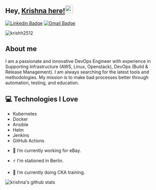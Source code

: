 
## Hey, [Krishna here!](https://www.youtube.com/channel/UCietjxpksncMdOUkycv5nqA)<img src="https://media.giphy.com/media/hvRJCLFzcasrR4ia7z/giphy.gif" width="25px">
                              





[![Linkedin Badge](https://img.shields.io/badge/-krishnapemmasani-blue?style=flat-square&logo=Linkedin&logoColor=white&link=https://www.linkedin.com/in/krishnapemmasani/)](https://www.linkedin.com/in/krishnapemmasani/) [![Gmail Badge](https://img.shields.io/badge/-krishh9001@@gmail.com-c14438?style=flat-square&logo=Gmail&logoColor=white&link=mailto:krishh9001@gmail.com)](mailto:krishh9001@gmail.com) <p align="left"> <img src="https://komarev.com/ghpvc/?username=krishh2512" alt="krishh2512" /> </p>

 ## About me

I am a passionate and innovative DevOps Engineer with experience in Supporting Infrastructure (AWS, Linux, Openstack), DevOps (Build & Release Management). I am always searching for the latest tools and methodologies. My mission is to make bad processes better through automation, testing, and education. 

 ## :computer: Technologies I Love
* Kubernetes
* Docker
* Ansible 
* Helm
* Jenkins
* GitHub Actions


- 🔭 I’m currently working for eBay. 

- ⚡ I'm stationed in Berlin.

- 🌱 I’m currently doing CKA training. 


![krishna's github stats](https://github-readme-stats.vercel.app/api?username=krishh2512&show_icons=true&hide=[%22issues%22])
